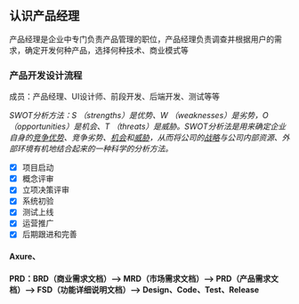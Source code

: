 ## 认识产品经理

产品经理是企业中专门负责产品管理的职位，产品经理负责调查并根据用户的需求，确定开发何种产品，选择何种技术、商业模式等

### 产品开发设计流程

成员：产品经理、UI设计师、前段开发、后端开发、测试等等

_SWOT分析方法：S （strengths）是优势、W （weaknesses）是劣势，O （opportunities）是机会、T （threats）是威胁。SWOT分析法是用来确定企业自身的_[_竞争优势_](http://baike.baidu.com/item/竞争优势/80963)_、竞争劣势、_[_机会_](http://baike.baidu.com/item/机会/32684)_和_[_威胁_](http://baike.baidu.com/item/威胁/39922)_，从而将公司的_[_战略_](http://baike.baidu.com/item/战略/1210606)_与公司内部资源、外部环境有机地结合起来的一种科学的分析方法。_

* [x] 项目启动
* [x] 概念评审
* [x] 立项决策评审
* [x] 系统初验
* [x] 测试上线
* [x] 运营推广
* [x] 后期跟进和完善

#### Axure、

#### PRD：BRD（商业需求文档）--&gt;  MRD（市场需求文档）--&gt;  PRD（产品需求文档）--&gt;  FSD（功能详细说明文档）--&gt;  Design、Code、Test、Release



